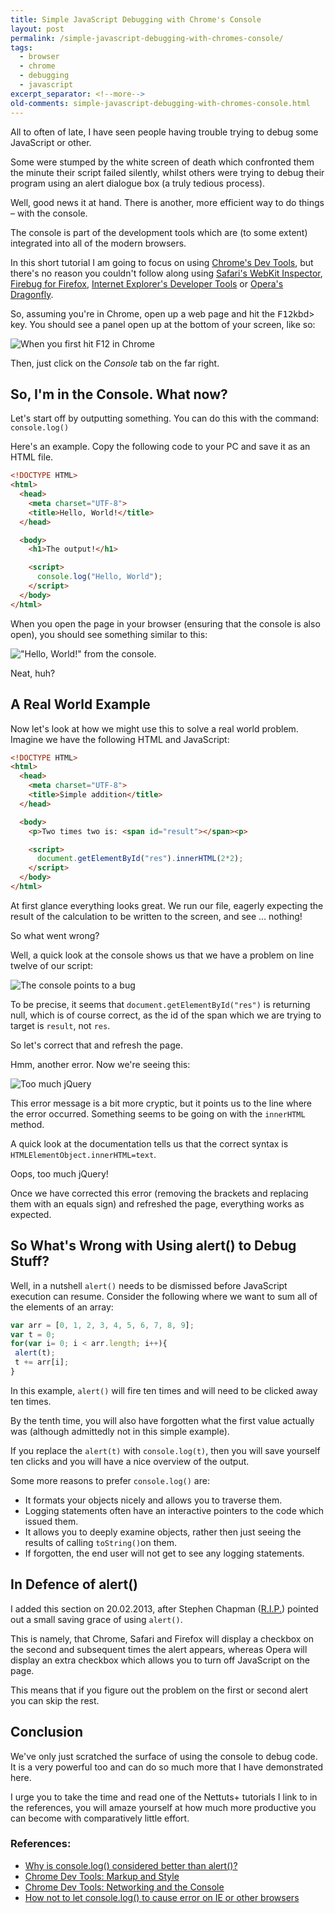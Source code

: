 ```yaml
---
title: Simple JavaScript Debugging with Chrome's Console
layout: post
permalink: /simple-javascript-debugging-with-chromes-console/
tags:
  - browser
  - chrome
  - debugging
  - javascript
excerpt_separator: <!--more-->
old-comments: simple-javascript-debugging-with-chromes-console.html
---
```


All to often of late, I have seen people having trouble trying to debug some JavaScript or other.

Some were stumped by the white screen of death which confronted them the minute their script failed silently, whilst others were trying to debug their program using an alert dialogue box (a truly tedious process).

Well, good news it at hand. There is another, more efficient way to do things – with the console.

<!--more-->

The console is part of  the development tools which are (to some extent) integrated into all of the modern browsers.

In this short tutorial I am going to focus on using [Chrome's Dev Tools](https://developers.google.com/chrome-developer-tools/ "Chrome Developer Tools"), but there's no reason you couldn't follow along using [Safari's WebKit Inspector](http://developer.apple.com/library/safari/#documentation/AppleApplications/Conceptual/Safari_Developer_Guide/1Introduction/Introduction.html "About Safari Developer Tools"), [Firebug for Firefox](http://getfirebug.com/ "Firebug's download page"), [Internet Explorer's Developer Tools](http://msdn.microsoft.com/en-us/library/dd565628(v=vs.85).aspx "Discovering Windows Internet Explorer Developer Tools") or [Opera's Dragonfly](http://www.opera.com/dragonfly/documentation/ "Opera Dragonfly documentation").

So, assuming you're in Chrome, open up a web page and hit the <kbd>F12</kbd>kbd> key. You should see a panel open up at the bottom of your screen, like so:

![When you first hit F12 in Chrome](https://res.cloudinary.com/hibbard/image/upload/v1528982959/chrome_dev_tools_1.png)

Then, just click on the _Console_ tab on the far right.

## So, I'm in the Console. What now?

Let's start off by outputting something. You can do this with the command: `console.log()`

Here's an example. Copy the following code to your PC and save it as an HTML file.

```html
<!DOCTYPE HTML>
<html>
  <head>
    <meta charset="UTF-8">
    <title>Hello, World!</title>
  </head>

  <body>
    <h1>The output!</h1>

    <script>
      console.log("Hello, World");
    </script>
  </body>
</html>
```

When you open the page in your browser (ensuring that the console is also open), you should see something similar to this:

!["Hello, World!" from the console.](https://res.cloudinary.com/hibbard/image/upload/v1528982953/chrome_dev_tools_2.jpg)

Neat, huh?

## A Real World Example

Now let's look at how we might use this to solve a real world problem. Imagine we have the following HTML and JavaScript:

```html
<!DOCTYPE HTML>
<html>
  <head>
    <meta charset="UTF-8">
    <title>Simple addition</title>
  </head>

  <body>
    <p>Two times two is: <span id="result"></span><p>

    <script>
      document.getElementById("res").innerHTML(2*2);
    </script>
  </body>
</html>
```

At first glance everything looks great. We run our file, eagerly expecting the result of the calculation to be written to the screen, and see … nothing!

So what went wrong?

Well, a quick look at the console shows us that we have a problem on line twelve of our script:

![The console points to a bug](https://res.cloudinary.com/hibbard/image/upload/v1528982953/chrome_dev_tools_3.jpg)

To be precise, it seems that `document.getElementById("res")` is returning null, which is of course correct, as the id of the span which we are trying to target is `result`, not `res`.

So let's correct that and refresh the page.

Hmm, another error. Now we're seeing this:

![Too much jQuery](https://res.cloudinary.com/hibbard/image/upload/v1528982953/chrome_dev_tools_4.jpg)

This error message is a bit more cryptic, but it points us to the line where the error occurred. Something seems to be going on with the `innerHTML` method.

A quick look at the documentation tells us that the correct syntax is `HTMLElementObject.innerHTML=text`.

Oops, too much jQuery!

Once we have corrected this error (removing the brackets and replacing them with an equals sign) and refreshed the page, everything works as expected.

## So What's Wrong with Using alert() to Debug Stuff?

Well, in a nutshell `alert()` needs to be dismissed before JavaScript execution can resume. Consider the following where we want to sum all of the elements of an array:

```js
var arr = [0, 1, 2, 3, 4, 5, 6, 7, 8, 9];
var t = 0;
for(var i= 0; i < arr.length; i++){
 alert(t);
 t += arr[i];
}
```

In this example, `alert()` will fire ten times and will need to be clicked away ten times.

By the tenth time, you will also have forgotten what the first value actually was (although admittedly not in this simple example).

If you replace the `alert(t)` with `console.log(t)`, then you will save yourself ten clicks and you will have a nice overview of the output.

Some more reasons to prefer `console.log()` are:

- It formats your objects nicely and allows you to traverse them.
- Logging statements often have an interactive pointers to the code which issued them.
- It allows you to deeply examine objects, rather then just seeing the results of calling `toString()`on them.
- If forgotten, the end user will not get to see any logging statements.

## In Defence of alert()

I added this section on 20.02.2013, after Stephen Chapman ([R.I.P.](https://www.sitepoint.com/community/t/in-memoriam-felgall/239102)) pointed out a small saving grace of using `alert()`.

This is namely, that Chrome, Safari and Firefox will display a checkbox on the second and subsequent times the alert appears, whereas Opera will display an extra checkbox which allows you to turn off JavaScript on the page.

This means that if you figure out the problem on the first or second alert you can skip the rest.

## Conclusion

We've only just scratched the surface of using the console to debug code. It is a very powerful too and can do so much more that I have demonstrated here.

I urge you to take the time and read one of the Nettuts+ tutorials I link to in the references, you will amaze yourself at how much more productive you can become with comparatively little effort.

### References:

- [Why is console.log() considered better than alert()?](http://stackoverflow.com/questions/8203473/why-is-console-log-considered-better-than-alert)
- [Chrome Dev Tools: Markup and Style](http://net.tutsplus.com/tutorials/tools-and-tips/chrome-dev-tools-markup-and-style/ "Nettuts+ - Part 1")
- [Chrome Dev Tools: Networking and the Console](http://net.tutsplus.com/tutorials/chrome-dev-tools-networking-and-the-console/ "Nettuts+ - Part 2")
- [How not to let console.log() to cause error on IE or other browsers](http://www.sitepoint.com/forums/showthread.php?575320-how-not-to-let-console-log()-to-cause-error-on-IE-or-other-browsers)
